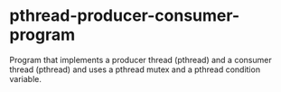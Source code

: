 # pthread-producer-consumer-program
Program that implements a producer thread (pthread) and a consumer thread (pthread) and uses a pthread mutex and a pthread condition variable.
